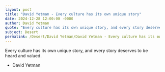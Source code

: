 ```yaml
---
layout: post
title: "David Yetman - Every culture has its own unique story"
date: 2024-12-28 12:00:00 -0000
author: David Yetman
quote: "Every culture has its own unique story, and every story deserves to be heard and valued."
subject: Desert
permalink: /Desert/David Yetman/David Yetman - Every culture has its own unique story
---
```


Every culture has its own unique story, and every story deserves to be heard and valued.

- David Yetman
